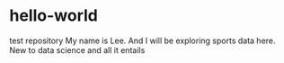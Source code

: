 # hello-world
test repository
My name is Lee. And I will be exploring sports data here.
New to data science and all it entails
